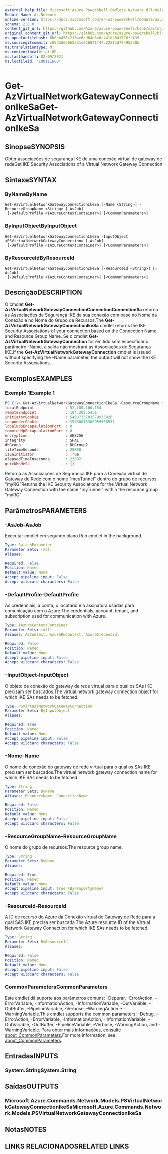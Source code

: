 ```yaml
---
external help file: Microsoft.Azure.PowerShell.Cmdlets.Network.dll-Help.xml
Module Name: Az.Network
online version: https://docs.microsoft.com/en-us/powershell/module/az.network/get-azvirtualnetworkgatewayconnectionikesa
schema: 2.0.0
content_git_url: https://github.com/Azure/azure-powershell/blob/master/src/Network/Network/help/Get-AzVirtualNetworkGatewayConnectionIkeSa.md
original_content_git_url: https://github.com/Azure/azure-powershell/blob/master/src/Network/Network/help/Get-AzVirtualNetworkGatewayConnectionIkeSa.md
ms.openlocfilehash: 6b0eb456c2134e6ed64d8e6c441db041776fcf39
ms.sourcegitcommit: c05d3d669b5631e526841f47b22513d78495350b
ms.translationtype: MT
ms.contentlocale: pt-BR
ms.lasthandoff: 02/09/2021
ms.locfileid: "100111668"
---
```

# <span data-ttu-id="e825d-101">Get-AzVirtualNetworkGatewayConnectionIkeSa</span><span class="sxs-lookup"><span data-stu-id="e825d-101">Get-AzVirtualNetworkGatewayConnectionIkeSa</span></span>

## <span data-ttu-id="e825d-102">Sinopse</span><span class="sxs-lookup"><span data-stu-id="e825d-102">SYNOPSIS</span></span>
<span data-ttu-id="e825d-103">Obter associações de segurança IKE de uma conexão virtual de gateway de rede</span><span class="sxs-lookup"><span data-stu-id="e825d-103">Get IKE Security Associations of a Virtual Network Gateway Connection</span></span>

## <span data-ttu-id="e825d-104">Sintaxe</span><span class="sxs-lookup"><span data-stu-id="e825d-104">SYNTAX</span></span>

### <span data-ttu-id="e825d-105">ByName</span><span class="sxs-lookup"><span data-stu-id="e825d-105">ByName</span></span>
```
Get-AzVirtualNetworkGatewayConnectionIkeSa [-Name <String>] -ResourceGroupName <String> [-AsJob]
 [-DefaultProfile <IAzureContextContainer>] [<CommonParameters>]
```

### <span data-ttu-id="e825d-106">ByInputObject</span><span class="sxs-lookup"><span data-stu-id="e825d-106">ByInputObject</span></span>
```
Get-AzVirtualNetworkGatewayConnectionIkeSa -InputObject <PSVirtualNetworkGatewayConnection> [-AsJob]
 [-DefaultProfile <IAzureContextContainer>] [<CommonParameters>]
```

### <span data-ttu-id="e825d-107">ByResourceId</span><span class="sxs-lookup"><span data-stu-id="e825d-107">ByResourceId</span></span>
```
Get-AzVirtualNetworkGatewayConnectionIkeSa [-ResourceId <String>] [-AsJob]
 [-DefaultProfile <IAzureContextContainer>] [<CommonParameters>]
```

## <span data-ttu-id="e825d-108">Descrição</span><span class="sxs-lookup"><span data-stu-id="e825d-108">DESCRIPTION</span></span>
<span data-ttu-id="e825d-109">O cmdlet **Get-AzVirtualNetworkGatewayConnectionConnectionConnectionSa** retorna as Associações de Segurança IKE da sua conexão com base no Nome da Conexão e no Nome do Grupo de Recursos.</span><span class="sxs-lookup"><span data-stu-id="e825d-109">The **Get-AzVirtualNetworkGatewayConnectionIkeSa** cmdlet returns the IKE Security Associations of your connection based on the Connection Name and Resource Group Name.</span></span>
<span data-ttu-id="e825d-110">Se o cmdlet **Get-AzVirtualNetworkGatewayConnection** for emitido sem especificar o parâmetro -Name, a saída não mostrará as Associações de Segurança IKE.</span><span class="sxs-lookup"><span data-stu-id="e825d-110">If the **Get-AzVirtualNetworkGatewayConnection** cmdlet is issued without specifying the -Name parameter, the output will not show the IKE Security Associations.</span></span>

## <span data-ttu-id="e825d-111">Exemplos</span><span class="sxs-lookup"><span data-stu-id="e825d-111">EXAMPLES</span></span>

### <span data-ttu-id="e825d-112">Exemplo 1</span><span class="sxs-lookup"><span data-stu-id="e825d-112">Example 1</span></span>
```powershell
PS C:\> Get-AzVirtualNetworkGatewayConnectionIkeSa -ResourceGroupName myRG -Name myTunnel
localEndpoint              : 52.180.160.154
remoteEndpoint             : 104.208.54.1
initiatorCookie            : 5490733703579933026
responderCookie            : 15460013388959380535
localUdpEncapsulationPort  : 0
remoteUdpEncapsulationPort : 0
encryption                 : AES256
integrity                  : SHA1
dhGroup                    : DHGroup2
lifeTimeSeconds            : 28800
isSaInitiator              : True
elapsedTimeInseconds       : 23092
quickModeSa                : {}
```

<span data-ttu-id="e825d-113">Retorna as Associações de Segurança IKE para a Conexão virtual de Gateway de Rede com o nome "meuTunnel" dentro do grupo de recursos "myRG"</span><span class="sxs-lookup"><span data-stu-id="e825d-113">Returns the IKE Security Associations for the Virtual Network Gateway Connection with the name "myTunnel" within the resource group "myRG"</span></span>

## <span data-ttu-id="e825d-114">Parâmetros</span><span class="sxs-lookup"><span data-stu-id="e825d-114">PARAMETERS</span></span>

### <span data-ttu-id="e825d-115">-AsJob</span><span class="sxs-lookup"><span data-stu-id="e825d-115">-AsJob</span></span>
<span data-ttu-id="e825d-116">Executar cmdlet em segundo plano.</span><span class="sxs-lookup"><span data-stu-id="e825d-116">Run cmdlet in the background.</span></span>

```yaml
Type: SwitchParameter
Parameter Sets: (All)
Aliases:

Required: False
Position: Named
Default value: None
Accept pipeline input: False
Accept wildcard characters: False
```

### <span data-ttu-id="e825d-117">-DefaultProfile</span><span class="sxs-lookup"><span data-stu-id="e825d-117">-DefaultProfile</span></span>
<span data-ttu-id="e825d-118">As credenciais, a conta, o locatário e a assinatura usadas para comunicação com o Azure.</span><span class="sxs-lookup"><span data-stu-id="e825d-118">The credentials, account, tenant, and subscription used for communication with Azure.</span></span>

```yaml
Type: IAzureContextContainer
Parameter Sets: (All)
Aliases: AzContext, AzureRmContext, AzureCredential

Required: False
Position: Named
Default value: None
Accept pipeline input: False
Accept wildcard characters: False
```

### <span data-ttu-id="e825d-119">-InputObject</span><span class="sxs-lookup"><span data-stu-id="e825d-119">-InputObject</span></span>
<span data-ttu-id="e825d-120">O objeto de conexão do gateway de rede virtual para o qual os SAs IKE precisam ser buscados.</span><span class="sxs-lookup"><span data-stu-id="e825d-120">The virtual network gateway connection object for which IKE SAs needs to be fetched.</span></span>

```yaml
Type: PSVirtualNetworkGatewayConnection
Parameter Sets: ByInputObject
Aliases:

Required: True
Position: Named
Default value: None
Accept pipeline input: False
Accept wildcard characters: False
```

### <span data-ttu-id="e825d-121">-Nome</span><span class="sxs-lookup"><span data-stu-id="e825d-121">-Name</span></span>
<span data-ttu-id="e825d-122">O nome de conexão do gateway de rede virtual para o qual os SAs IKE precisam ser buscados.</span><span class="sxs-lookup"><span data-stu-id="e825d-122">The virtual network gateway connection name for which IKE SAs needs to be fetched.</span></span>

```yaml
Type: String
Parameter Sets: ByName
Aliases: ResourceName, ConnectionName

Required: False
Position: Named
Default value: None
Accept pipeline input: False
Accept wildcard characters: False
```

### <span data-ttu-id="e825d-123">-ResourceGroupName</span><span class="sxs-lookup"><span data-stu-id="e825d-123">-ResourceGroupName</span></span>
<span data-ttu-id="e825d-124">O nome do grupo de recursos.</span><span class="sxs-lookup"><span data-stu-id="e825d-124">The resource group name.</span></span>

```yaml
Type: String
Parameter Sets: ByName
Aliases:

Required: True
Position: Named
Default value: None
Accept pipeline input: True (ByPropertyName)
Accept wildcard characters: False
```

### <span data-ttu-id="e825d-125">-ResourceId</span><span class="sxs-lookup"><span data-stu-id="e825d-125">-ResourceId</span></span>
<span data-ttu-id="e825d-126">A ID de recurso do Azure da Conexão virtual de Gateway de Rede para a qual SAS IKE precisa ser buscada.</span><span class="sxs-lookup"><span data-stu-id="e825d-126">The Azure resource ID of the Virtual Network Gateway Connection for which IKE SAs needs to be fetched.</span></span>

```yaml
Type: String
Parameter Sets: ByResourceId
Aliases:

Required: False
Position: Named
Default value: None
Accept pipeline input: False
Accept wildcard characters: False
```

### <span data-ttu-id="e825d-127">CommonParameters</span><span class="sxs-lookup"><span data-stu-id="e825d-127">CommonParameters</span></span>
<span data-ttu-id="e825d-128">Este cmdlet dá suporte aos parâmetros comuns: -Depurar, -ErrorAction, -ErrorVariable, -InformationAction, -InformationVariable, -OutVariable, -OutBuffer, -PipelineVariable, -Verbose, -WarningAction e -WarningVariable.</span><span class="sxs-lookup"><span data-stu-id="e825d-128">This cmdlet supports the common parameters: -Debug, -ErrorAction, -ErrorVariable, -InformationAction, -InformationVariable, -OutVariable, -OutBuffer, -PipelineVariable, -Verbose, -WarningAction, and -WarningVariable.</span></span> <span data-ttu-id="e825d-129">Para obter mais informações, [consulte about_CommonParameters.](http://go.microsoft.com/fwlink/?LinkID=113216)</span><span class="sxs-lookup"><span data-stu-id="e825d-129">For more information, see [about_CommonParameters](http://go.microsoft.com/fwlink/?LinkID=113216).</span></span>

## <span data-ttu-id="e825d-130">Entradas</span><span class="sxs-lookup"><span data-stu-id="e825d-130">INPUTS</span></span>

### <span data-ttu-id="e825d-131">System.String</span><span class="sxs-lookup"><span data-stu-id="e825d-131">System.String</span></span>

## <span data-ttu-id="e825d-132">Saídas</span><span class="sxs-lookup"><span data-stu-id="e825d-132">OUTPUTS</span></span>

### <span data-ttu-id="e825d-133">Microsoft.Azure.Commands.Network.Models.PSVirtualNetworkGatewayConnectionIkeSa</span><span class="sxs-lookup"><span data-stu-id="e825d-133">Microsoft.Azure.Commands.Network.Models.PSVirtualNetworkGatewayConnectionIkeSa</span></span>

## <span data-ttu-id="e825d-134">Notas</span><span class="sxs-lookup"><span data-stu-id="e825d-134">NOTES</span></span>

## <span data-ttu-id="e825d-135">LINKS RELACIONADOS</span><span class="sxs-lookup"><span data-stu-id="e825d-135">RELATED LINKS</span></span>
